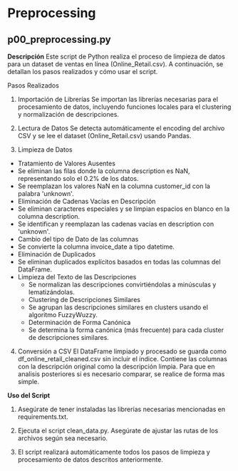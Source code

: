 # Preprocessing

## p00_preprocessing.py

**Descripción** 
Este script de Python realiza el proceso de limpieza de datos para un dataset de ventas en línea (Online_Retail.csv). A continuación, se detallan los pasos realizados y cómo usar el script.

Pasos Realizados
1. Importación de Librerías
Se importan las librerías necesarias para el procesamiento de datos, incluyendo funciones locales para el clustering y normalización de descripciones.

2. Lectura de Datos
Se detecta automáticamente el encoding del archivo CSV y se lee el dataset (Online_Retail.csv) usando Pandas.

3. Limpieza de Datos
- Tratamiento de Valores Ausentes
- Se eliminan las filas donde la columna description es NaN, representando solo el 0.2% de los datos.
- Se reemplazan los valores NaN en la columna customer_id con la palabra 'unknown'.
- Eliminación de Cadenas Vacías en Descripción
- Se eliminan caracteres especiales y se limpian espacios en blanco en la columna description.
- Se identifican y reemplazan las cadenas vacías en description con 'unknown'.
- Cambio del tipo de Dato de las columnas
- Se convierte la columna invoice_date a tipo datetime.
- Eliminación de Duplicados
- Se eliminan duplicados explícitos basados en todas las columnas del DataFrame.
- Limpieza del Texto de las Descripciones
    - Se normalizan las descripciones convirtiéndolas a minúsculas y lematizándolas.
    - Clustering de Descripciones Similares
    - Se agrupan las descripciones similares en clusters usando el algoritmo FuzzyWuzzy.
    - Determinación de Forma Canónica
    - Se determina la forma canónica (más frecuente) para cada cluster de descripciones similares.
4. Conversión a CSV
El DataFrame limpiado y procesado se guarda como df_online_retail_cleaned.csv sin incluir el índice. Contiene las columnas con la descripción original como la descripción limpia. Para que en analisis posteriores si es necesario comparar, se realice de forma mas simple.

**Uso del Script**
1) Asegúrate de tener instaladas las librerías necesarias mencionadas en requirements.txt.

2) Ejecuta el script clean_data.py. Asegúrate de ajustar las rutas de los archivos según sea necesario.

3) El script realizará automáticamente todos los pasos de limpieza y procesamiento de datos descritos anteriormente.